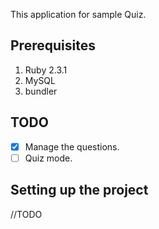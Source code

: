 This application for sample Quiz.

## Prerequisites

1. Ruby 2.3.1
2. MySQL
3. bundler

## TODO

- [x] Manage the questions.
- [ ] Quiz mode.

## Setting up the project

//TODO